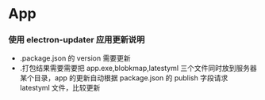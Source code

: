 # App

### 使用 electron-updater 应用更新说明

- .package.json 的 version 需要更新
- .打包结果需要需要把 app.exe,blobkmap,latestyml 三个文件同时放到服务器某个目录，app 的更新自动根据 package.json 的 publish 字段请求 latestyml 文件，比较更新
